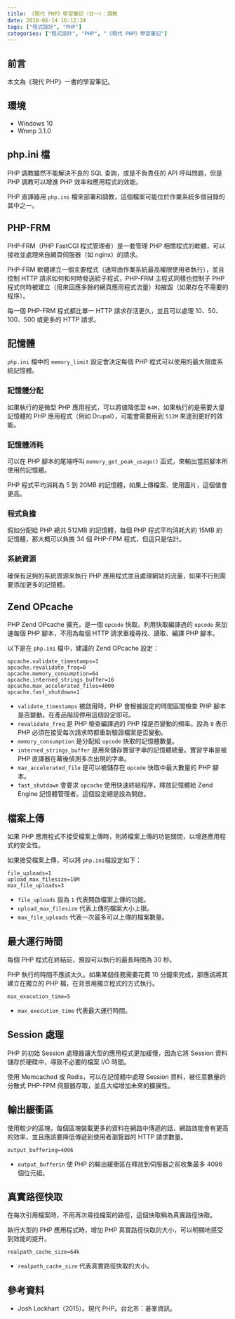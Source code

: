 ```yaml
---
title: 《現代 PHP》學習筆記（廿一）：調教
date: 2018-06-14 16:12:34
tags: ["程式設計", "PHP"]
categories: ["程式設計", "PHP", "《現代 PHP》學習筆記"]
---
```


## 前言

本文為《現代 PHP》一書的學習筆記。

## 環境

- Windows 10
- Wnmp 3.1.0

## php.ini 檔

PHP 調教雖然不能解決不良的 SQL 查詢，或是不負責任的 API 呼叫問題，但是 PHP 調教可以增進 PHP 效率和應用程式的效能。

PHP 直譯器用 `php.ini` 檔來部署和調教，這個檔案可能位於作業系統多個目錄的其中之一。

## PHP-FRM

PHP-FRM（PHP FastCGI 程式管理者）是一套管理 PHP 相關程式的軟體，可以接收並處理來自網頁伺服器（如 nginx）的請求。

PHP-FRM 軟體建立一個主要程式（通常由作業系統最高權限使用者執行），並且控制 HTTP 請求如何和何時發送給子程式，PHP-FRM 主程式同樣也控制子 PHP 程式何時被建立（用來回應多餘的網頁應用程式流量）和摧毀（如果存在不需要的程序）。

每一個 PHP-FRM 程式都比單一 HTTP 請求存活更久，並且可以處理 10、50、100、500 或更多的 HTTP 請求。

## 記憶體

`php.ini` 檔中的 `memory_limit` 設定會決定每個 PHP 程式可以使用的最大限度系統記憶體。

### 記憶體分配

如果執行的是微型 PHP 應用程式，可以將値降低至 `64M`，如果執行的是需要大量記憶體的 PHP 應用程式（例如 Drupal），可能會需要用到 `512M` 來達到更好的效能。

### 記憶體消耗

可以在 PHP 腳本的尾端呼叫 `memory_get_peak_usage()` 函式，來輸出當前腳本所使用的記憶體。

PHP 程式平均消耗為 5 到 20MB 的記憶體，如果上傳檔案、使用圖片，這個値會更高。

### 程式負擔

假如分配給 PHP 總共 512MB 的記憶體，每個 PHP 程式平均消耗大約 15MB 的記憶體，那大概可以負擔 34 個 PHP-FPM 程式，但這只是估計。

### 系統資源

確保有足夠的系統資源來執行 PHP 應用程式並且處理網站的流量，如果不行則需要添加更多的記憶體。

## Zend OPcache

PHP Zend OPcache 擴充，是一個 `opcode` 快取。利用快取編譯過的 `opcode` 來加速每個 PHP 腳本，不用為每個 HTTP 請求重複尋找、讀取、編譯 PHP 腳本。

以下是在 `php.ini` 檔中，建議的 Zend OPcache 設定：

```ENV
opcache.validate_timestamps=1
opcache.revalidate_freq=0
opcache.memory_consumption=64
opcache.interned_strings_buffer=16
opcache.max_accelerated_files=4000
opcache.fast_shutdown=1
```

- `validate_timestamps` 被啟用時，PHP 會根據設定的時間區間檢查 PHP 腳本是否變動。在產品階段停用這個設定即可。
- `revalidate_freq` 是 PHP 檢查編譯過的 PHP 檔是否變動的頻率。設為 `0` 表示 PHP 必須在接受每次請求時都重新驗證檔案是否變動。
- `memory_consumption` 是分配給 `opcode` 快取的記憶體數量。
- `interned_strings_buffer` 是用來儲存實習字串的記憶體總量。實習字串是被 PHP 直譯器在幕後偵測多次出現的字串。
- `max_accelerated_file` 是可以被儲存在 `opcode` 快取中最大數量的 PHP 腳本。
- `fast_shutdown` 會要求 `opcache` 使用快速終結程序，釋放記憶體給 Zend Engine 記憶體管理者。這個設定總是設為開啟。

## 檔案上傳

如果 PHP 應用程式不接受檔案上傳時，則將檔案上傳的功能關閉，以增進應用程式的安全性。

如果接受檔案上傳，可以將 `php.ini`檔設定如下：

```ENV
file_uploads=1
upload_max_filesize=10M
max_file_uploads=3
```

- `file_uploads` 設為 `1` 代表開啟檔案上傳的功能。
- `upload_max_filesize` 代表上傳的檔案大小上限。
- `max_file_uploads` 代表一次最多可以上傳的檔案數量。

## 最大運行時間

每個 PHP 程式在終結前，預設可以執行的最長時間為 30 秒。

PHP 執行的時間不應該太久。如果某個任務需要花費 10 分鐘來完成，那應該將其建立在獨立的 PHP 檔，在背景用獨立程式的方式執行。

```ENV
max_execution_time=5
```

- `max_execution_time` 代表最大運行時間。

## Session 處理

PHP 的初始 Session 處理器讓大型的應用程式更加緩慢，因為它將 Session 資料儲存於硬碟中，導致不必要的檔案 I/O 時間。

使用 Memcached 或 Redis，可以在記憶體中處理 Session 資料，被任意數量的分散式 PHP-FPM 伺服器存取，並且大幅增加未來的擴展性。

## 輸出緩衝區

使用較少的區塊，每個區塊裝載更多的資料在網路中傳遞的話，網路效能會有更高的效率，並且應該要降低傳遞到使用者瀏覽器的 HTTP 請求數量。

```ENV
output_buffering=4096
```

- `output_bufferin` 使 PHP 的輸出緩衝區在釋放到伺服器之前收集最多 4096 個位元組。

## 真實路徑快取

在每次引用檔案時，不用再次尋找檔案的路徑，這個快取稱為真實路徑快取。

執行大型的 PHP 應用程式時，增加 PHP 真實路徑快取的大小，可以明顯地感受到效能的提升。

```ENV
realpath_cache_size=64k
```

- `realpath_cache_size` 代表真實路徑快取的大小。

## 參考資料

- Josh Lockhart（2015）。現代 PHP。台北市：碁峯資訊。
